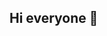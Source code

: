 ## Hi everyone  👋

<!--
**amcucunuba/amcucunuba** is a ✨ _special_ ✨ repository because its `README.md` (this file) appears on your GitHub profile.

I am Angela Cucunuba. I'm a tech enthusiast who loves to learn about new things. Connect with me on LinkedIn.

🔭 Skills:
- Python
- SQL 
- Data Analys
- Machine Learning 
- Deep Learning 
